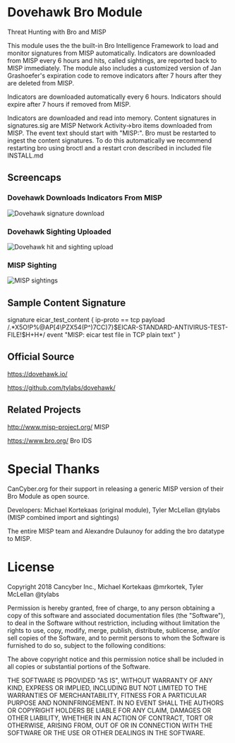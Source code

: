 # Dovehawk Bro Module

Threat Hunting with Bro and MISP


This module uses the the built-in Bro Intelligence Framework to load and monitor signatures from MISP automatically. Indicators are downloaded from MISP every 6 hours and hits, called sightings, are reported back to MISP immediately. The module also includes a customized version of Jan Grashoefer's expiration code to remove indicators after 7 hours after they are deleted from MISP.


Indicators are downloaded automatically every 6 hours.  Indicators should expire after 7 hours if removed from MISP.


Indicators are downloaded and read into memory.  Content signatures in signatures.sig are MISP Network Activity->bro items downloaded from MISP.  The event text should start with "MISP:".  Bro must be restarted to ingest the content signatures.  To do this automatically we recommend restarting bro using broctl and a restart cron described in included file INSTALL.md



## Screencaps

### Dovehawk Downloads Indicators From MISP

![Dovehawk signature download](https://dovehawk.io/images/dovehawk_launch.png "Dovehawk startup")

### Dovehawk Sighting Uploaded

![Dovehawk hit and sighting upload](https://dovehawk.io/images/dovehawk_hit.png "Dovehawk hit")

### MISP Sighting

![MISP sightings](https://dovehawk.io/images/misp_sightings.png "MISP Sightings")


## Sample Content Signature

signature eicar_test_content {
  ip-proto == tcp
  payload /.*X5O\!P%@AP\[4\\PZX54\(P\^\)7CC\)7\}\$EICAR\-STANDARD\-ANTIVIRUS\-TEST\-FILE\!\$H\+H\*/
  event "MISP: eicar test file in TCP plain text"
}



## Official Source

https://dovehawk.io/

https://github.com/tylabs/dovehawk/


## Related Projects

http://www.misp-project.org/ MISP

https://www.bro.org/ Bro IDS


# Special Thanks

CanCyber.org for their support in releasing a generic MISP version of their Bro Module as open source.

Developers: Michael Kortekaas (original module), Tyler McLellan @tylabs (MISP combined import and sightings)

The entire MISP team and Alexandre Dulaunoy for adding the bro datatype to MISP.


# License

Copyright 2018 Cancyber Inc., Michael Kortekaas @mrkortek, Tyler McLellan @tylabs

Permission is hereby granted, free of charge, to any person obtaining a copy of this software and associated documentation files (the "Software"), to deal in the Software without restriction, including without limitation the rights to use, copy, modify, merge, publish, distribute, sublicense, and/or sell copies of the Software, and to permit persons to whom the Software is furnished to do so, subject to the following conditions:

The above copyright notice and this permission notice shall be included in all copies or substantial portions of the Software.

THE SOFTWARE IS PROVIDED "AS IS", WITHOUT WARRANTY OF ANY KIND, EXPRESS OR IMPLIED, INCLUDING BUT NOT LIMITED TO THE WARRANTIES OF MERCHANTABILITY, FITNESS FOR A PARTICULAR PURPOSE AND NONINFRINGEMENT. IN NO EVENT SHALL THE AUTHORS OR COPYRIGHT HOLDERS BE LIABLE FOR ANY CLAIM, DAMAGES OR OTHER LIABILITY, WHETHER IN AN ACTION OF CONTRACT, TORT OR OTHERWISE, ARISING FROM, OUT OF OR IN CONNECTION WITH THE SOFTWARE OR THE USE OR OTHER DEALINGS IN THE SOFTWARE.

